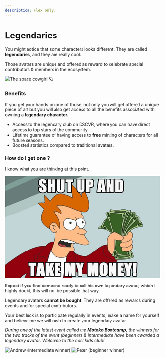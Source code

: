 ```yaml
---
description: Flex only.
---
```


# Legendaries

You might notice that some characters looks different. They are called **legendaries**, and they are really cool.

Those avatars are unique and offered as reward to celebrate special contributors & members in the ecosystem.&#x20;

![The space cowgirl 🪐](<../.gitbook/assets/Capture d’écran 2022-06-08 à 17.29.50.png>)

### Benefits&#x20;

If you get your hands on one of those, not only you will get offered a unique piece of art but you will also get access to all the benefits associated with owning a **legendary character.**&#x20;

* Access to the legendary club on DSCVR, where you can have direct access to top stars of the community.
* Lifetime guarantee of having access to **free** minting of characters for all future seasons.&#x20;
* Boosted statistics compared to traditional avatars.

### How do I get one ?

I know what you are thinking at this point.&#x20;

![You wan't one, right ?](../.gitbook/assets/image.png)

Expect if you find someone ready to sell his own legendary avatar, which I highly doubt, this will not be possible that way.&#x20;

Legendary avatars **cannot be bought.** They are offered as rewards during events and for special contributors.

Your best luck is to participate regularly in events, make a name for yourself and believe me we will rush to create your legendary avatar.&#x20;

_During one of the latest event called the **Motoko Bootcamp**, the winners for the two tracks of the event (beginners & intermediate have been awarded a legendary avatar. Welcome to the cool kids club!_

![Andrew (intermediate winner)](<../.gitbook/assets/Capture d’écran 2022-06-08 à 17.55.34.png>) ![Peter (beginner winner)](<../.gitbook/assets/Capture d’écran 2022-06-08 à 17.55.44.png>)
